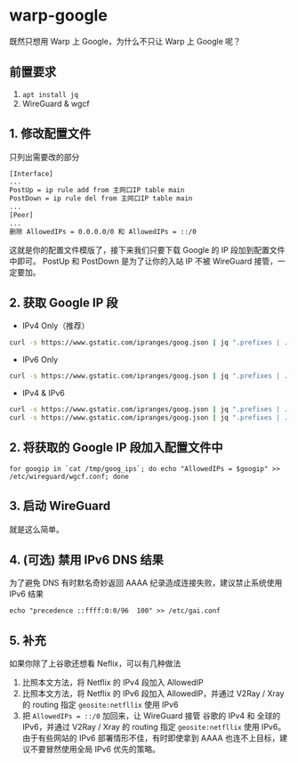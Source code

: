# warp-google
既然只想用 Warp 上 Google，为什么不只让 Warp 上 Google 呢？

## 前置要求
1. `apt install jq`
2. WireGuard & wgcf 

## 1. 修改配置文件
只列出需要改的部分
```sh
[Interface]
...
PostUp = ip rule add from 主网口IP table main
PostDown = ip rule del from 主网口IP table main
...
[Peer]
...
删除 AllowedIPs = 0.0.0.0/0 和 AllowedIPs = ::/0
```
这就是你的配置文件模版了，接下来我们只要下载 Google 的 IP 段加到配置文件中即可。 PostUp 和 PostDown 是为了让你的入站 IP 不被 WireGuard 接管，一定要加。
## 2. 获取 Google IP 段
+ IPv4 Only（推荐）
```sh
curl -s https://www.gstatic.com/ipranges/goog.json | jq ".prefixes | .[] | .ipv4Prefix | select( . != null )" -r > /tmp/goog_ips
```
+ IPv6 Only
```sh
curl -s https://www.gstatic.com/ipranges/goog.json | jq ".prefixes | .[] | .ipv6Prefix | select( . != null )" -r > /tmp/goog_ips
```
+ IPv4 & IPv6
```sh
curl -s https://www.gstatic.com/ipranges/goog.json | jq ".prefixes | .[] | .ipv4Prefix | select( . != null )" -r > /tmp/goog_ips
curl -s https://www.gstatic.com/ipranges/goog.json | jq ".prefixes | .[] | .ipv6Prefix | select( . != null )" -r >> /tmp/goog_ips
```
## 2. 将获取的 Google IP 段加入配置文件中
```
for googip in `cat /tmp/goog_ips`; do echo "AllowedIPs = $googip" >> /etc/wireguard/wgcf.conf; done
```
## 3. 启动 WireGuard
就是这么简单。
## 4. (可选) 禁用 IPv6 DNS 结果
为了避免 DNS 有时默名奇妙返回 AAAA 纪录造成连接失败，建议禁止系统使用 IPv6 结果
```
echo "precedence ::ffff:0:0/96  100" >> /etc/gai.conf
```
## 5. 补充
如果你除了上谷歌还想看 Neflix，可以有几种做法
1. 比照本文方法，将 Netflix 的 IPv4 段加入 AllowedIP
2. 比照本文方法，将 Netflix 的 IPv6 段加入 AllowedIP，并通过 V2Ray / Xray 的 routing 指定 `geosite:netfllix` 使用 IPv6
3. 把 `AllowedIPs = ::/0` 加回来，让 WireGuard 接管 谷歌的 IPv4 和 全球的 IPv6，并通过 V2Ray / Xray 的 routing 指定 `geosite:netfllix` 使用 IPv6。由于有些网站的 IPv6 部署情形不佳，有时即使拿到 AAAA 也连不上目标，建议不要冒然使用全局 IPv6 优先的策略。
